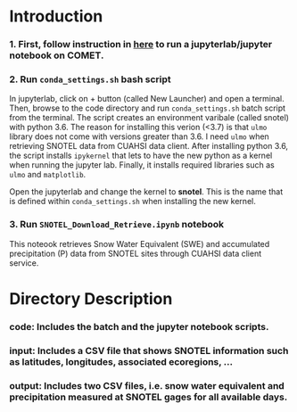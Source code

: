 # Introduction

### 1. First, follow instruction in [here](https://github.com/igarousi/XSEDE/tree/master/run_notebooks_on_comet) to run a jupyterlab/jupyter notebook on COMET.

### 2. Run `conda_settings.sh` bash script 
In jupyterlab, click on + button (called New Launcher) and open a terminal. Then, browse to the code directory and run `conda_settings.sh` batch script from the terminal. The script creates an environment varibale (called snotel) with python 3.6. The reason for installing this verion (<3.7) is that `ulmo` library does not come with versions greater than 3.6. I need `ulmo` when retrieving SNOTEL data from CUAHSI data client. After installing python 3.6, the script installs `ipykernel` that lets to have the new python as a kernel when running the jupyter lab. Finally, it installs required libraries such as `ulmo` and `matplotlib`. 

Open the jupyterlab and change the kernel to **snotel**. This is the name that is defined within `conda_settings.sh` when installing the new kernel.

### 3. Run `SNOTEL_Download_Retrieve.ipynb` notebook
This noteook retrieves Snow Water Equivalent (SWE) and accumulated precipitation (P) data from SNOTEL sites through CUAHSI data client service. 

# Directory Description

### **code**: Includes the batch and the jupyter notebook scripts.

### **input**: Includes a CSV file that shows SNOTEL information such as latitudes, longitudes, associated ecoregions, ...

### **output**: Includes two CSV files, i.e. snow water equivalent and precipitation measured at SNOTEL gages for all available days.


